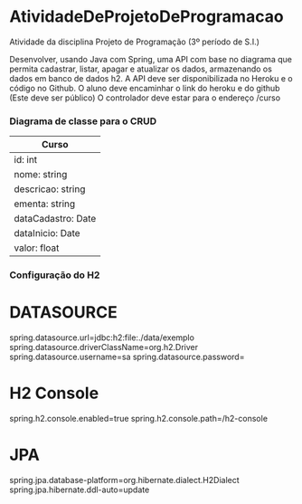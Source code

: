 # AtividadeDeProjetoDeProgramacao
Atividade da disciplina Projeto de Programação (3º período de S.I.)

Desenvolver, usando Java com Spring, uma API com base no diagrama que permita
cadastrar, listar, apagar e atualizar os dados, armazenando os dados em banco de dados h2.
A API deve ser disponibilizada no Heroku e o código no Github.
O aluno deve encaminhar o link do heroku e do github (Este deve ser público)
O controlador deve estar para o endereço /curso

### Diagrama de classe para o CRUD

| Curso  |
| ------------------- |
| id: int |
| nome: string |
| descricao: string |
| ementa: string |
| dataCadastro: Date |
| dataInicio: Date |
| valor: float |

### Configuração do H2

# DATASOURCE
spring.datasource.url=jdbc:h2:file:./data/exemplo
spring.datasource.driverClassName=org.h2.Driver
spring.datasource.username=sa
spring.datasource.password=

# H2 Console
spring.h2.console.enabled=true
spring.h2.console.path=/h2-console

# JPA
spring.jpa.database-platform=org.hibernate.dialect.H2Dialect
spring.jpa.hibernate.ddl-auto=update
